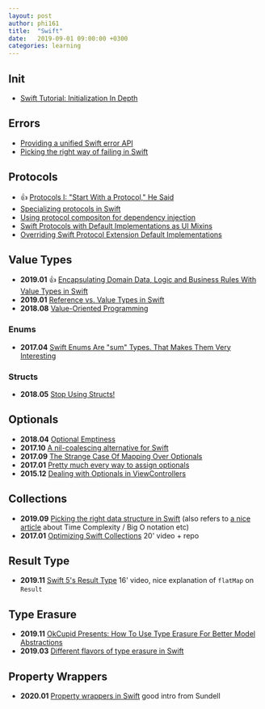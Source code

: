 ```yaml
---
layout: post
author: phi161
title:  "Swift"
date:   2019-09-01 09:00:00 +0300
categories: learning
---
```


## Init

* [Swift Tutorial: Initialization In Depth](https://www.raywenderlich.com/119922/swift-tutorial-initialization-part-1)


## Errors

* [Providing a unified Swift error API](https://medium.com/@johnsundell/providing-a-unified-swift-error-api-3642cd3173f0#.9sti5qvxc)
* [Picking the right way of failing in Swift](https://medium.com/@johnsundell/picking-the-right-way-of-failing-in-swift-e89125a6b5b5)


## Protocols

* 👍 [Protocols I: "Start With a Protocol," He Said](https://robnapier.net/start-with-a-protocol#fn:1)
* [Specializing protocols in Swift](https://www.swiftbysundell.com/posts/specializing-protocols-in-swift)
* [Using protocol compositon for dependency injection](http://merowing.info/2017/04/using-protocol-compositon-for-dependency-injection/)
* [Swift Protocols with Default Implementations as UI Mixins](http://cleancocoa.com/posts/2017/04/protocol-ui-mixin/)
* [Overriding Swift Protocol Extension Default Implementations](https://team.goodeggs.com/overriding-swift-protocol-extension-default-implementations-d005a4428bda)


## Value Types

* **2019.01** 👍 [Encapsulating Domain Data, Logic and Business Rules With Value Types in Swift](https://khawerkhaliq.com/blog/swift-domain-logic-business-rules-value-types/)
* **2019.01** [Reference vs. Value Types in Swift](https://www.raywenderlich.com/9481-reference-vs-value-types-in-swift)
* **2018.08** [Value-Oriented Programming](https://matt.diephouse.com/2018/08/value-oriented-programming/)

### Enums

* **2017.04** [Swift Enums Are "sum" Types. That Makes Them Very Interesting](https://mislavjavor.github.io/2017-04-19/Swift-enums-are-sum-types.-That-makes-them-very-interesting/)

### Structs

* **2018.05** [Stop Using Structs!](https://medium.com/commencis/stop-using-structs-e1be9a86376f)


## Optionals

* **2018.04** [Optional Emptiness](https://indiestack.com/2018/04/optional-emptiness/)
* **2017.10** [A nil-coalescing alternative for Swift](https://samhuri.net/posts/2017/10/swift-optional-or)
* **2017.09** [The Strange Case Of Mapping Over Optionals](https://swiftunboxed.com/lang/optionals-map-flatmap/)
* **2017.01** [Pretty much every way to assign optionals](http://ericasadun.com/2017/01/25/pretty-much-every-way-to-assign-optionals/)
* **2015.12** [Dealing with Optionals in ViewControllers](http://inaka.net/blog/2015/12/18/dealing-with-optionals-in-view-controllers/)



## Collections

* **2019.09** [Picking the right data structure in Swift](https://www.swiftbysundell.com/articles/picking-the-right-data-structure-in-swift/) (also refers to [a nice article](https://www.swiftbysundell.com/basics/time-complexity/) about Time Complexity / Big O notation etc)
* **2017.01** [Optimizing Swift Collections](http://www.thedotpost.com/2017/01/karoly-lorentey-optimizing-swift-collections) 20' video + repo


## Result Type

* **2019.11** [Swift 5's Result Type](https://nsscreencast.com/episodes/417-swift-5-result-type) 16' video, nice explanation of `flatMap` on `Result`


## Type Erasure

* **2019.11** [OkCupid Presents: How To Use Type Erasure For Better Model Abstractions](https://tech.okcupid.com/using-type-erasure/)
* **2019.03** [Different flavors of type erasure in Swift](https://www.swiftbysundell.com/articles/different-flavors-of-type-erasure-in-swift/)


## Property Wrappers

* **2020.01** [Property wrappers in Swift](https://www.swiftbysundell.com/articles/property-wrappers-in-swift/) good intro from Sundell
